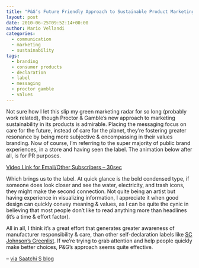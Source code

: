 ```yaml
---
title: "P&G’s Future Friendly Approach to Sustainable Product Marketing"
layout: post
date: 2010-06-25T09:52:14+00:00
author: Mario Vellandi
categories:
  - communication
  - marketing
  - sustainability
tags:
  - branding
  - consumer products
  - declaration
  - label
  - messaging
  - proctor gamble
  - values
---
```

Not sure how I let this slip my green marketing radar for so long (probably work related), though Proctor & Gamble&#8217;s new approach to marketing sustainability in its products is admirable. Placing the messaging focus on care for the future, instead of care for the planet, they&#8217;re fostering greater resonance by being more subjective & encompassing in their values branding. Now of course, I&#8217;m referring to the super majority of public brand experiences, in a store and having seen the label. The animation below after all, is for PR purposes.

[Video Link for Email/Other Subscribers &#8211; 30sec](http://www.youtube.com/watch?v=w0xYDocnsK0)

Which brings us to the label. At quick glance is the bold condensed type, if someone does look closer and see the water, electricity, and trash icons, they might make the second connection. Not quite being an artist but having experience in visualizing information, I appreciate it when good design can quickly convey meaning & values, as I can be quite the cynic in believing that most people don&#8217;t like to read anything more than headlines (it&#8217;s a time & effort factor).

All in all, I think it&#8217;s a great effort that generates greater awareness of manufacturer responsibility & care, than other self-declaration labels like [SC Johnson&#8217;s Greenlist](http://www.scjohnson.com/en/press-room/fact-sheets/09-10-2009/Greenlist-Fact-Sheet.aspx). If we&#8217;re trying to grab attention and help people quickly make better choices, P&G&#8217;s approach seems quite effective.

&#8211; [via Saatchi S blog](http://www.strategyforsustainability.com/2010/05/can-tide-brawny-and-cascade-be-green/)
